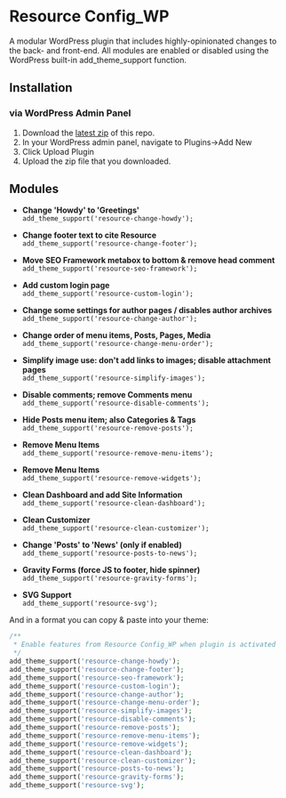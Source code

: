 # Resource Config_WP

A modular WordPress plugin that includes highly-opinionated changes to the back- and front-end. All modules are enabled or disabled using the WordPress built-in add_theme_support function.

## Installation

### via WordPress Admin Panel

1. Download the [latest zip](https://github.com/ecruhling/config_wp/releases/latest) of this repo.
2. In your WordPress admin panel, navigate to Plugins->Add New
3. Click Upload Plugin
4. Upload the zip file that you downloaded.

## Modules

* **Change 'Howdy' to 'Greetings'**<br>
  `add_theme_support('resource-change-howdy');`

* **Change footer text to cite Resource**<br>
  `add_theme_support('resource-change-footer');`

* **Move SEO Framework metabox to bottom & remove head comment**<br>
  `add_theme_support('resource-seo-framework');`

* **Add custom login page**<br>
  `add_theme_support('resource-custom-login');`

* **Change some settings for author pages / disables author archives**<br>
  `add_theme_support('resource-change-author');`

* **Change order of menu items, Posts, Pages, Media**<br>
  `add_theme_support('resource-change-menu-order');`

* **Simplify image use: don't add links to images; disable attachment pages**<br>
  `add_theme_support('resource-simplify-images');`

* **Disable comments; remove Comments menu**<br>
  `add_theme_support('resource-disable-comments');`

* **Hide Posts menu item; also Categories & Tags**<br>
  `add_theme_support('resource-remove-posts');`

* **Remove Menu Items**<br>
  `add_theme_support('resource-remove-menu-items');`

* **Remove Menu Items**<br>
  `add_theme_support('resource-remove-widgets');`

* **Clean Dashboard and add Site Information**<br>
  `add_theme_support('resource-clean-dashboard');`

* **Clean Customizer**<br>
  `add_theme_support('resource-clean-customizer');`

* **Change 'Posts' to 'News' (only if enabled)**<br>
  `add_theme_support('resource-posts-to-news');`

* **Gravity Forms (force JS to footer, hide spinner)**<br>
  `add_theme_support('resource-gravity-forms');`

* **SVG Support**<br>
  `add_theme_support('resource-svg');`

And in a format you can copy & paste into your theme:
```php
/**
 * Enable features from Resource Config_WP when plugin is activated
 */
add_theme_support('resource-change-howdy');
add_theme_support('resource-change-footer');
add_theme_support('resource-seo-framework');
add_theme_support('resource-custom-login');
add_theme_support('resource-change-author');
add_theme_support('resource-change-menu-order');
add_theme_support('resource-simplify-images');
add_theme_support('resource-disable-comments');
add_theme_support('resource-remove-posts');
add_theme_support('resource-remove-menu-items');
add_theme_support('resource-remove-widgets');
add_theme_support('resource-clean-dashboard');
add_theme_support('resource-clean-customizer');
add_theme_support('resource-posts-to-news');
add_theme_support('resource-gravity-forms');
add_theme_support('resource-svg');
```
